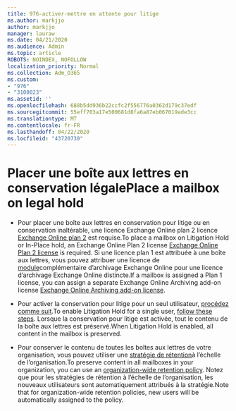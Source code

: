 ```yaml
---
title: 976-activer-mettre en attente pour litige
ms.author: markjjo
author: markjjo
manager: lauraw
ms.date: 04/21/2020
ms.audience: Admin
ms.topic: article
ROBOTS: NOINDEX, NOFOLLOW
localization_priority: Normal
ms.collection: Adm_O365
ms.custom:
- "976"
- "3100023"
ms.assetid: ''
ms.openlocfilehash: 688b5dd936b22ccfc2f556776a0362d179c37edf
ms.sourcegitcommit: 55eff703a17e500681d8fa6a87eb067019ade3cc
ms.translationtype: MT
ms.contentlocale: fr-FR
ms.lasthandoff: 04/22/2020
ms.locfileid: "43720730"
---
```

# <a name="place-a-mailbox-on-legal-hold"></a><span data-ttu-id="c09d1-102">Placer une boîte aux lettres en conservation légale</span><span class="sxs-lookup"><span data-stu-id="c09d1-102">Place a mailbox on legal hold</span></span>

- <span data-ttu-id="c09d1-103">Pour placer une boîte aux lettres en conservation pour litige ou en conservation inaltérable, une licence Exchange Online plan 2 licence [Exchange Online plan 2](https://docs.microsoft.com/office365/servicedescriptions/office-365-platform-service-description/office-365-plan-options) est requise.</span><span class="sxs-lookup"><span data-stu-id="c09d1-103">To place a mailbox on Litigation Hold or In-Place hold, an Exchange Online Plan 2 license [Exchange Online Plan 2 license](https://docs.microsoft.com/office365/servicedescriptions/office-365-platform-service-description/office-365-plan-options) is required.</span></span> <span data-ttu-id="c09d1-104">Si une licence plan 1 est attribuée à une boîte aux lettres, vous pouvez attribuer une licence de [module](https://docs.microsoft.com/office365/servicedescriptions/exchange-online-archiving-service-description)complémentaire d’archivage Exchange Online pour une licence d’archivage Exchange Online distincte.</span><span class="sxs-lookup"><span data-stu-id="c09d1-104">If a mailbox is assigned a Plan 1 license, you can assign a separate Exchange Online Archiving add-on license [Exchange Online Archiving add-on license](https://docs.microsoft.com/office365/servicedescriptions/exchange-online-archiving-service-description).</span></span>

- <span data-ttu-id="c09d1-105">Pour activer la conservation pour litige pour un seul utilisateur, [procédez comme suit](https://docs.microsoft.com/office365/securitycompliance/create-a-litigation-hold).</span><span class="sxs-lookup"><span data-stu-id="c09d1-105">To enable Litigation Hold for a single user, [follow these steps](https://docs.microsoft.com/office365/securitycompliance/create-a-litigation-hold).</span></span> <span data-ttu-id="c09d1-106">Lorsque la conservation pour litige est activée, tout le contenu de la boîte aux lettres est préservé.</span><span class="sxs-lookup"><span data-stu-id="c09d1-106">When Litigation Hold is enabled, all content in the mailbox is preserved.</span></span>

- <span data-ttu-id="c09d1-107">Pour conserver le contenu de toutes les boîtes aux lettres de votre organisation, vous pouvez utiliser une [stratégie de rétention](https://docs.microsoft.com/microsoft-365/compliance/retention-policies#applying-a-retention-policy-to-an-entire-organization-or-specific-locations)à l’échelle de l’organisation.</span><span class="sxs-lookup"><span data-stu-id="c09d1-107">To preserve content in all mailboxes in your organization, you can use an [organization-wide retention policy](https://docs.microsoft.com/microsoft-365/compliance/retention-policies#applying-a-retention-policy-to-an-entire-organization-or-specific-locations).</span></span> <span data-ttu-id="c09d1-108">Notez que pour les stratégies de rétention à l’échelle de l’organisation, les nouveaux utilisateurs sont automatiquement attribués à la stratégie.</span><span class="sxs-lookup"><span data-stu-id="c09d1-108">Note that for organization-wide retention policies, new users will be automatically assigned to the policy.</span></span>
